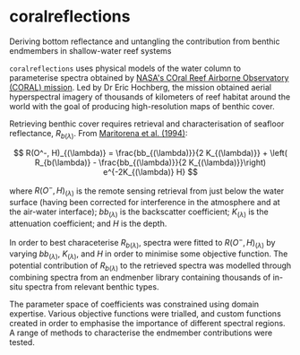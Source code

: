 # coralreflections
Deriving bottom reflectance and untangling the contribution from benthic endmembers in shallow-water reef systems

`coralreflections` uses physical models of the water column to parameterise spectra obtained by [NASA's COral Reef Airborne Observatory (CORAL) mission](https://science.nasa.gov/mission/coral/). Led by Dr Eric Hochberg, the mission obtained aerial hyperspectral imagery of thousands of kilometers of reef habitat around the world with the goal of producing high-resolution maps of benthic cover.

Retrieving benthic cover requires retrieval and characterisation of seafloor reflectance, $R_{b(\lambda)}$. From [Maritorena et al. (1994)](https://aslopubs.onlinelibrary.wiley.com/doi/abs/10.4319/lo.1994.39.7.1689):

$$
R(O^-, H)_{(\lambda)} = \frac{bb_{(\lambda)}}{2 K_{(\lambda)}} + \left( R_{b(\lambda)} - \frac{bb_{(\lambda)}}{2 K_{(\lambda)}}\right) e^{-2K_{(\lambda)} H}
$$

where $R(O^-, H)_{(\lambda)}$ is the remote sensing retrieval from just below the water surface (having been corrected for interference in the atmosphere and at the air-water interface); $bb_{(\lambda)}$ is the backscatter coefficient; $K_{(\lambda)}$ is the attenuation coefficient; and $H$ is the depth.

In order to best characeterise $R_{b(\lambda)}$, spectra were fitted to $R(O^-, H)_{(\lambda)}$ by varying $bb_{(\lambda)}$, $K_{(\lambda)}$, and $H$ in order to minimise some objective function. The potential contribution of $R_{b(\lambda)}$ to the retrieved spectra was modelled through combining spectra from an endmenber library containing thousands of in-situ spectra from relevant benthic types.

The parameter space of coefficients was constrained using domain expertise. Various objective functions were trialled, and custom functions created in order to emphasise the importance of different spectral regions. A range of methods to characterise the endmember contributions were tested.